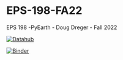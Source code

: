 # EPS-198-FA22

EPS 198 -PyEarth - Doug Dreger - Fall 2022

[![Datahub](https://img.shields.io/badge/Launch-UCB%20Datahub-blue.svg)](http://datahub.berkeley.edu/user-redirect/interact?account=ds-modules&repo=EPS-130-SP22&branch=main&path=)

[![Binder](https://mybinder.org/badge_logo.svg)](https://mybinder.org/v2/gh/ds-modules/EPS-130-SP22/master)
